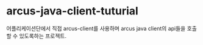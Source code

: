 # arcus-java-client-tuturial

어플리케이션단에서 직접 arcus-client를 사용하며
arcus java client의 api들을 호출할 수 있도록하는 프로젝트.
